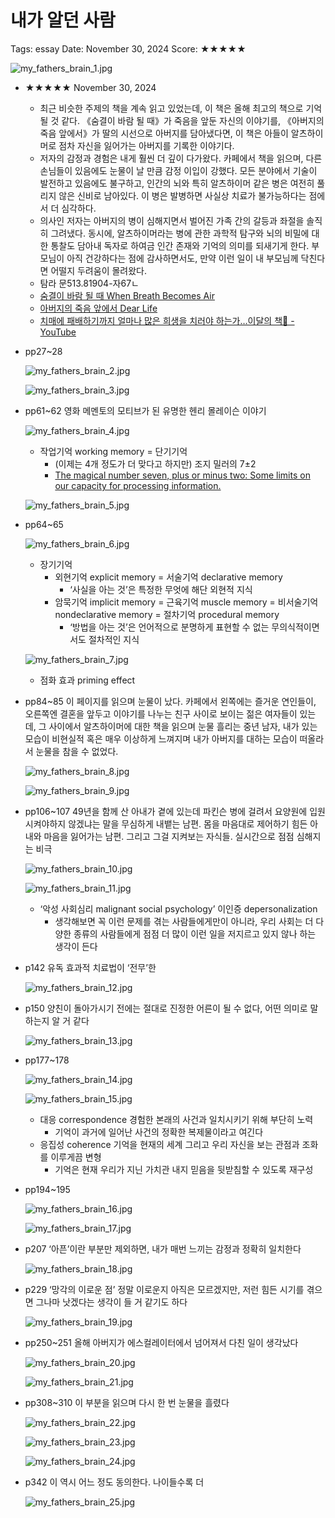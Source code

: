 # 내가 알던 사람

Tags: essay
Date: November 30, 2024
Score: ★★★★★

![my_fathers_brain_1.jpg](my_fathers_brain/my_fathers_brain_1.jpg)

- ★★★★★ November 30, 2024
    - 최근 비슷한 주제의 책을 계속 읽고 있었는데, 이 책은 올해 최고의 책으로 기억될 것 같다. 《숨결이 바람 될 때》가 죽음을 앞둔 자신의 이야기를, 《아버지의 죽음 앞에서》가 딸의 시선으로 아버지를 담아냈다면, 이 책은 아들이 알츠하이머로 점차 자신을 잃어가는 아버지를 기록한 이야기다.
    - 저자의 감정과 경험은 내게 훨씬 더 깊이 다가왔다. 카페에서 책을 읽으며, 다른 손님들이 있음에도 눈물이 날 만큼 감정 이입이 강했다. 모든 분야에서 기술이 발전하고 있음에도 불구하고, 인간의 뇌와 특히 알츠하이머 같은 병은 여전히 풀리지 않은 신비로 남아있다. 이 병은 발병하면 사실상 치료가 불가능하다는 점에서 더 심각하다.
    - 의사인 저자는 아버지의 병이 심해지면서 벌어진 가족 간의 갈등과 좌절을 솔직히 그려냈다. 동시에, 알츠하이머라는 병에 관한 과학적 탐구와 뇌의 비밀에 대한 통찰도 담아내 독자로 하여금 인간 존재와 기억의 의미를 되새기게 한다. 부모님이 아직 건강하다는 점에 감사하면서도, 만약 이런 일이 내 부모님께 닥친다면 어떨지 두려움이 몰려왔다.
    - 탐라 문513.81904-자67ㄴ
    - [숨결이 바람 될 때 When Breath Becomes Air](https://www.notion.so/When-Breath-Becomes-Air-1473f0c2cf658012a3f5ed542b24ee28?pvs=21)
    - [아버지의 죽음 앞에서 Dear Life](https://www.notion.so/Dear-Life-1413f0c2cf658032b1d2de515de6d95d?pvs=21)
    - [치매에 패배하기까지 얼마나 많은 희생을 치러야 하는가…이달의 책📖 - YouTube](https://www.youtube.com/watch?v=wAmTzFH60nU)
- pp27~28
    
    ![my_fathers_brain_2.jpg](my_fathers_brain/my_fathers_brain_2.jpg)
    
    ![my_fathers_brain_3.jpg](my_fathers_brain/my_fathers_brain_3.jpg)
    
- pp61~62 영화 메멘토의 모티브가 된 유명한 헨리 몰레이슨 이야기
    
    ![my_fathers_brain_4.jpg](my_fathers_brain/my_fathers_brain_4.jpg)
    
    - 작업기억 working memory = 단기기억
        - (이제는 4개 정도가 더 맞다고 하지만) 조지 밀러의 7±2
        - [The magical number seven, plus or minus two: Some limits on our capacity for processing information.](https://psycnet.apa.org/record/1957-02914-001)
    
    ![my_fathers_brain_5.jpg](my_fathers_brain/my_fathers_brain_5.jpg)
    
- pp64~65
    
    ![my_fathers_brain_6.jpg](my_fathers_brain/my_fathers_brain_6.jpg)
    
    - 장기기억
        - 외현기억 explicit memory = 서술기억 declarative memory
            - ‘사실을 아는 것’은 특정한 무엇에 해단 외현적 지식
        - 암묵기억 implicit memory = 근육기억 muscle memory = 비서술기억 nondeclarative memory = 절차기억 procedural memory
            - ‘방법을 아는 것’은 언어적으로 분명하게 표현할 수 없는 무의식적이면서도 절차적인 지식
    
    ![my_fathers_brain_7.jpg](my_fathers_brain/my_fathers_brain_7.jpg)
    
    - 점화 효과 priming effect
- pp84~85 이 페이지를 읽으며 눈물이 났다. 카페에서 왼쪽에는 즐거운 연인들이, 오른쪽엔 결혼을 앞두고 이야기를 나누는 친구 사이로 보이는 젊은 여자들이 있는데, 그 사이에서 알츠하이머에 대한 책을 읽으며 눈물 흘리는 중년 남자, 내가 있는 모습이 비현실적 혹은 매우 이상하게 느껴지며 내가 아버지를 대하는 모습이 떠올라서 눈물을 참을 수 없었다.
    
    ![my_fathers_brain_8.jpg](my_fathers_brain/my_fathers_brain_8.jpg)
    
    ![my_fathers_brain_9.jpg](my_fathers_brain/my_fathers_brain_9.jpg)
    
- pp106~107 49년을 함께 산 아내가 곁에 있는데 파킨슨 병에 걸려서 요양원에 입원시켜야하지 않겠냐는 말을 무심하게 내뱉는 남편. 몸을 마음대로 제어하기 힘든 아내와 마음을 잃어가는 남편. 그리고 그걸 지켜보는 자식들. 실시간으로 점점 심해지는 비극
    
    ![my_fathers_brain_10.jpg](my_fathers_brain/my_fathers_brain_10.jpg)
    
    ![my_fathers_brain_11.jpg](my_fathers_brain/my_fathers_brain_11.jpg)
    
    - ‘악성 사회심리 malignant social psychology’ 이인증 depersonalization
        - 생각해보면 꼭 이런 문제를 겪는 사람들에게만이 아니라, 우리 사회는 더 다양한 종류의 사람들에게 점점 더 많이 이런 일을 저지르고 있지 않나 하는 생각이 든다
- p142 유독 효과적 치료법이 ‘전무’한
    
    ![my_fathers_brain_12.jpg](my_fathers_brain/my_fathers_brain_12.jpg)
    
- p150 양친이 돌아가시기 전에는 절대로 진정한 어른이 될 수 없다, 어떤 의미로 말하는지 알 거 같다
    
    ![my_fathers_brain_13.jpg](my_fathers_brain/my_fathers_brain_13.jpg)
    
- pp177~178
    
    ![my_fathers_brain_14.jpg](my_fathers_brain/my_fathers_brain_14.jpg)
    
    ![my_fathers_brain_15.jpg](my_fathers_brain/my_fathers_brain_15.jpg)
    
    - 대응 correspondence 경험한 본래의 사건과 일치시키기 위해 부단히 노력
        - 기억이 과거에 일어난 사건의 정확한 복제물이라고 여긴다
    - 응집성 coherence 기억을 현재의 세계 그리고 우리 자신을 보는 관점과 조화를 이루게끔 변형
        - 기억은 현재 우리가 지닌 가치관 내지 믿음을 뒷받침할 수 있도록 재구성
- pp194~195
    
    ![my_fathers_brain_16.jpg](my_fathers_brain/my_fathers_brain_16.jpg)
    
    ![my_fathers_brain_17.jpg](my_fathers_brain/my_fathers_brain_17.jpg)
    
- p207 ‘아픈’이란 부분만 제외하면, 내가 매번 느끼는 감정과 정확히 일치한다
    
    ![my_fathers_brain_18.jpg](my_fathers_brain/my_fathers_brain_18.jpg)
    
- p229 ‘망각의 이로운 점’ 정말 이로운지 아직은 모르겠지만, 저런 힘든 시기를 겪으면 그나마 낫겠다는 생각이 들 거 같기도 하다
    
    ![my_fathers_brain_19.jpg](my_fathers_brain/my_fathers_brain_19.jpg)
    
- pp250~251 올해 아버지가 에스컬레이터에서 넘어져서 다친 일이 생각났다
    
    ![my_fathers_brain_20.jpg](my_fathers_brain/my_fathers_brain_20.jpg)
    
    ![my_fathers_brain_21.jpg](my_fathers_brain/my_fathers_brain_21.jpg)
    
- pp308~310 이 부분을 읽으며 다시 한 번 눈물을 흘렸다
    
    ![my_fathers_brain_22.jpg](my_fathers_brain/my_fathers_brain_22.jpg)
    
    ![my_fathers_brain_23.jpg](my_fathers_brain/my_fathers_brain_23.jpg)
    
    ![my_fathers_brain_24.jpg](my_fathers_brain/my_fathers_brain_24.jpg)
    
- p342 이 역시 어느 정도 동의한다. 나이들수록 더
    
    ![my_fathers_brain_25.jpg](my_fathers_brain/my_fathers_brain_25.jpg)
